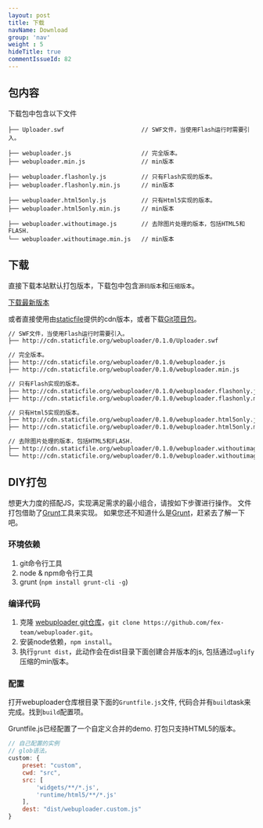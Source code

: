 ```yaml
---
layout: post
title: 下载
navName: Download
group: 'nav'
weight : 5
hideTitle: true
commentIssueId: 82
---
```

## 包内容

下载包中包含以下文件

```
├── Uploader.swf                      // SWF文件，当使用Flash运行时需要引入。

├── webuploader.js                    // 完全版本。
├── webuploader.min.js                // min版本

├── webuploader.flashonly.js          // 只有Flash实现的版本。
├── webuploader.flashonly.min.js      // min版本

├── webuploader.html5only.js          // 只有Html5实现的版本。
├── webuploader.html5only.min.js      // min版本

├── webuploader.withoutimage.js       // 去除图片处理的版本，包括HTML5和FLASH.
└── webuploader.withoutimage.min.js   // min版本
```

## 下载

直接下载本站默认打包版本，下载包中包含`源码版本`和`压缩版本`。

<a class="btn btn-success" href="https://github.com/fex-team/webuploader/releases">下载最新版本</a>

或者直接使用由[staticfile](http://www.staticfile.org/)提供的cdn版本，或者下载[Git项目包](https://github.com/fex-team/webuploader/zipball/master)。

```html
// SWF文件，当使用Flash运行时需要引入。
├── http://cdn.staticfile.org/webuploader/0.1.0/Uploader.swf

// 完全版本。
├── http://cdn.staticfile.org/webuploader/0.1.0/webuploader.js
├── http://cdn.staticfile.org/webuploader/0.1.0/webuploader.min.js

// 只有Flash实现的版本。
├── http://cdn.staticfile.org/webuploader/0.1.0/webuploader.flashonly.js
├── http://cdn.staticfile.org/webuploader/0.1.0/webuploader.flashonly.min.js

// 只有Html5实现的版本。
├── http://cdn.staticfile.org/webuploader/0.1.0/webuploader.html5only.js
├── http://cdn.staticfile.org/webuploader/0.1.0/webuploader.html5only.min.js

// 去除图片处理的版本，包括HTML5和FLASH.
├── http://cdn.staticfile.org/webuploader/0.1.0/webuploader.withoutimage.js
└── http://cdn.staticfile.org/webuploader/0.1.0/webuploader.withoutimage.min.js
```

## DIY打包

想更大力度的搭配JS，实现满足需求的最小组合，请按如下步骤进行操作。 文件打包借助了[Grunt](http://gruntjs.com/getting-started)工具来实现。
如果您还不知道什么是[Grunt](http://gruntjs.com/getting-started)，赶紧去了解一下吧。

### 环境依赖

1. git命令行工具
2. node & npm命令行工具
3. grunt (`npm install grunt-cli -g`)

### 编译代码
1. 克隆 [webuploader git仓库](https://github.com/fex-team/webuploader)，`git clone https://github.com/fex-team/webuploader.git`。
2. 安装node依赖，`npm install`。
3. 执行`grunt dist`，此动作会在dist目录下面创建合并版本的js, 包括通过`uglify`压缩的min版本。

### 配置
打开webuploader仓库根目录下面的`Gruntfile.js`文件, 代码合并有`build`task来完成。找到`build`配置项。

Gruntfile.js已经配置了一个自定义合并的demo. 打包只支持HTML5的版本。

```javascript
// 自己配置的实例
// glob语法。
custom: {
    preset: "custom",
    cwd: "src",
    src: [
        'widgets/**/*.js',
        'runtime/html5/**/*.js'
    ],
    dest: "dist/webuploader.custom.js"
}
```
